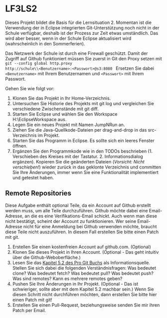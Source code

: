 LF3LS2
======
Dieses Projekt bildet die Basis für die Lernsituation 2. Momentan ist die Verwendung der in Eclipse integrierten Git-Unterstützung noch nicht in der Schule verfügbar, deshalb ist der Prozess zur Zeit etwas umständlich. Das wird aber besser, wenn in der Schule Eclipse aktualisiert wird (wahrscheinlich in den Sommerferien).

Das Netzwerk der Schule ist durch eine Firewall geschützt. Damit der Zugriff auf Github funktioniert müssen Sie zuerst in Git den Proxy setzen mit
<code>
git --config global http.proxy http://schule\\\\&lt;Benutzername&gt;:&lt;Passwort&gt;@s3:8080
</code>
Ersetzen Sie dabei <code>&lt;Benutzername&gt;</code> mit Ihrem Benutzernamen und <code>&lt;Passwort&gt;</code> mit Ihrem Passwort.

Gehen Sie wie folgt vor:

1. Klonen Sie das Projekt in Ihr Home-Verzeichnis.
2. Untersuchen Sie Historie des Projekts mit git log und vergleichen Sie verschiedene Zwischenstände mit git diff.
3. Starten Sie Eclipse und wählen Sie den Workspace H:\EclipseWorkspace aus.
4. Legen Sie ein neues Projekt mit Namen JumpNRun an.
5. Ziehen Sie die Java-Quellkode-Dateien per drag-and-drop in das src-Verzeichnis im Projekt. 
6. Starten Sie das Programm in Eclipse. Es sollte sich ein leeres Fenster öffnen.
7. Ergänzen Sie den Programmkode wie in den TODOs beschrieben (1. Verschieben des Kreises mit der Tastatur. 2. Informationsdialog ergänzen). Kopieren Sie die geänderten Dateien (*Vorsicht: Nicht verschieben!*) wieder zurück in das geklonte Verzeichnis und committen Sie Ihre Änderungen, immer wenn Sie eine Funktionalität implementiert und getestet haben.

Remote Repositories
-------------------
Diese Aufgabe enthält optional Teile, da ein Account auf Github erstellt werden muss, um alle Teile durchzuführen. Github möchte dabei eine Email-Adresse, an die es eine Verifikations-Email schickt. Auch wenn man diese nicht bestätigt, scheint der Account zu funktionieren. Wer seine Email-Adresse nicht für eine Anmeldung bei Github verwenden möchte, braucht diese Teile nicht auszuführen. In diesem Fall erstellen Sie bitte einen Patch mit git.

1. Erstellen Sie einen kostenfreien Account auf github.com. (Optional)
2. Klonen Sie dieses Projekt in Ihren Account. (Optional - Das geht intuitiv über die Github-Weboberfläche.)
3. Lesen Sie das [Kapitel 5.2 des Pro Git Buchs](http://git-scm.com/book/de/Distribuierte-Arbeit-mit-Git-xxx-An-einem-Projekt-mitarbeiten) als Informationsquelle. Stellen Sie sich dabei die folgenden Verständnisfragen: Was bedeutet clone? Was bedeutet fetch? Was bedeutet pull? Was bedeutet push? Was sind remotes? Kann es mehrere remotes geben?
4. Pushen Sie Ihre Änderungen in Ihr Projekt. (Optional - Das ist schwieriger, sollte aber mit dem Kapitel 5.2 machbar sein.) Wenn Sie diesen Schritt nicht durchführen möchten, dann erstellen Sie bitte hier einen Patch mit git!
5. Erstellen Sie einen Pull-Request, beziehungsweise senden Sie mir ihren Patch per Email.
